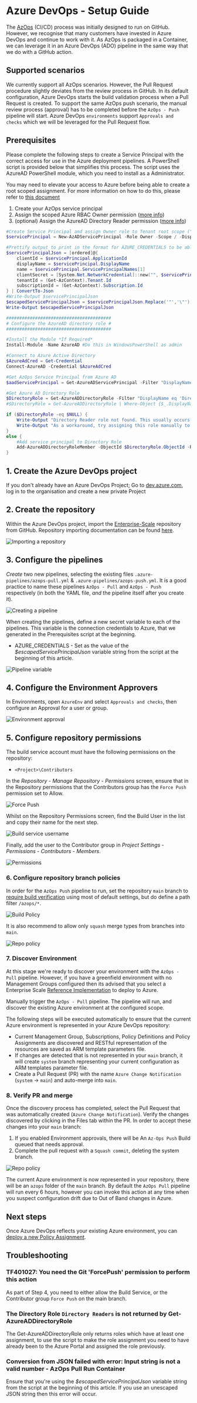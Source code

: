 # Azure DevOps - Setup Guide

The [AzOps](https://github.com/Azure/AzOps/) (CI/CD) process was initially designed to run on GitHub. However, we recognise that many customers have invested in Azure DevOps and continue to work with it. As AzOps is packaged in a Container, we can leverage it in an Azure DevOps (ADO) pipeline in the same way that we do with a GitHub action.

## Supported scenarios

We currently support all AzOps scenarios. However, the Pull Request procedure slightly deviates from the review process in GitHub.
In its default configuration, Azure DevOps starts the build validation process when a Pull Request is created. To support the same AzOps push scenario, the manual review process (approval) has to be completed before the `AzOps - Push` pipeline will start.
Azure DevOps `environments` support `Approvals and checks` which we will be leveraged for the Pull Request flow.

## Prerequisites

Please complete the following steps to create a Service Principal with the correct access for use in the Azure deployment pipelines. A PowerShell script is provided below that simplifies this process. The script uses the AzureAD PowerShell module, which you need to install as a Administrator.

You may need to elevate your access to Azure before being able to create a root scoped assignment. For more information on how to do this, please refer to [this document](../EnterpriseScale-Setup-azure.md)

1. Create your AzOps service principal
1. Assign the scoped Azure RBAC Owner permission ([more info](../EnterpriseScale-Setup-azure.md))
1. (optional) Assign the AzureAD Directory Reader permission ([more info](../EnterpriseScale-Setup-aad-permissions.md))

```powershell
#Create Service Principal and assign Owner role to Tenant root scope ("/")
$servicePrincipal = New-AzADServicePrincipal -Role Owner -Scope / -DisplayName AzOps

#Prettify output to print in the format for AZURE_CREDENTIALS to be able to copy in next step.
$servicePrincipalJson = [ordered]@{
    clientId = $servicePrincipal.ApplicationId
    displayName = $servicePrincipal.DisplayName
    name = $servicePrincipal.ServicePrincipalNames[1]
    clientSecret = [System.Net.NetworkCredential]::new("", $servicePrincipal.Secret).Password
    tenantId = (Get-AzContext).Tenant.Id
    subscriptionId = (Get-AzContext).Subscription.Id
} | ConvertTo-Json
#Write-Output $servicePrincipalJson
$escapedServicePrincipalJson = $servicePrincipalJson.Replace('"','\"')
Write-Output $escapedServicePrincipalJson

########################################
# Configure the AzureAD directory role #
########################################

#Install the Module *If Required*
Install-Module -Name AzureAD #Do this in WindowsPowerShell as admin

#Connect to Azure Active Directory
$AzureAdCred = Get-Credential
Connect-AzureAD -Credential $AzureAdCred

#Get AzOps Service Principal from Azure AD
$aadServicePrincipal = Get-AzureADServicePrincipal -Filter "DisplayName eq 'AzOps'"

#Get Azure AD Directory Role
$DirectoryRole = Get-AzureADDirectoryRole -Filter "DisplayName eq 'Directory Readers'"
#$DirectoryRole = Get-AzureADDirectoryRole | Where-Object {$_.DisplayName -eq "Directory Readers"} #If the line above doesn't work with the Filter param, then do this.

if ($DirectoryRole -eq $NULL) {
    Write-Output "Directory Reader role not found. This usually occurs when the role has not yet been used in your directory"
    Write-Output "As a workaround, try assigning this role manually to the AzOps App in the Azure portal"
}
else {
    #Add service principal to Directory Role
    Add-AzureADDirectoryRoleMember -ObjectId $DirectoryRole.ObjectId -RefObjectId $aadServicePrincipal.ObjectId
}

```

## 1. Create the Azure DevOps project

If you don't already have an Azure DevOps Project;
Go to [dev.azure.com](https://dev.azure.com), log in to the organisation and create a new private Project

## 2. Create the repository

Within the Azure DevOps project, import the [Enterprise-Scale](https://github.com/Azure/Enterprise-Scale) repository from GitHub. Repository importing documentation can be found [here](https://docs.microsoft.com/azure/devops/repos/git/import-git-repository).

![Importing a repository](../media/ado-import-repo.png)

## 3. Configure the pipelines

*Create* two new pipelines, selecting the existing files `.azure-pipelines/azops-pull.yml` & `.azure-pipelines/azops-push.yml`.
It is a good practice to name these pipelines `AzOps - Pull` and `AzOps - Push` respectively (in both the YAML file, *and* the pipeline itself after you create it).

![Creating a pipeline](../media/ado-pipeline-create.png)

When creating the pipelines, define a new secret variable to each of the pipelines.
This variable is the connection credentials to Azure, that we generated in the Prerequisites script at the beginning.

* AZURE_CREDENTIALS - Set as the value of the *$escapedServicePrincipalJson* variable string from the script at the beginning of this article.

![Pipeline variable](../media/ado-pipeline-variable.png)

## 4. Configure the Environment Approvers

In Environments, open `AzureEnv` and select `Approvals and checks`, then configure an Approval for a user or group.

![Environment approval](../media/ado-env-approval.png)

## 5. Configure repository permissions

The build service account must have the following permissions on the repository:

* `<Project>\Contributors`

In the *Repository* - *Manage Repository* - *Permissions* screen, ensure that in the Repository permissions that the Contributors group has the `Force Push` permission set to Allow.  

![Force Push](../media/ado-repo-forcepush.png)

Whilst on the Repository Permissions screen, find the Build User in the list and copy their name for the next step.

![Build service username](../media/ado-repo-buildservice.png)

Finally, add the user to the Contributor group in *Project Settings* - *Permissions* - *Contributors* - *Members*.

![Permissions](../media/ado-permissions-group.png)

### 6. Configure repository branch policies

In order for the `AzOps Push` pipeline to run, set the repository `main` branch to [require build verification](https://docs.microsoft.com/en-us/azure/devops/repos/git/branch-policies) using most of default settings, but do define a path filter `/azops/*`.

![Build Policy](../media/ado-add-build-policy.png)

It is also recommend to allow only `squash` merge types from branches into `main`.

![Repo policy](../media/ado-repo-policy.png)

### 7. Discover Environment

At this stage we're ready to discover your environment with the `AzOps - Pull` pipeline.  However, if you have a greenfield environment with no Management Groups configured then its advised that you select a Enterprise Scale [Reference Implementation](https://github.com/Azure/Enterprise-Scale/blob/main/docs/EnterpriseScale-Deploy-reference-implentations.md) to deploy to Azure.

Manually trigger the `AzOps - Pull` pipeline. The pipeline will run, and discover the existing Azure environment at the configured scope.

The following steps will be executed automatically to ensure that the current Azure environment is represented in your Azure DevOps repository:

* Current Management Group, Subscriptions, Policy Definitions and Policy Assignments are discovered and RESTful representation of the resources are saved as ARM template parameters file.
* If changes are detected that is not represented in your `main` branch, it will create `system` branch representing your current configuration as ARM templates parameter file.
* Create a Pull Request (PR) with the name `Azure Change Notification` (`system`  -> `main`) and auto-merge into `main`.

### 8. Verify PR and merge

Once the discovery process has completed, select the Pull Request that was automatically created (`Azure Change Notification`). Verify the changes discovered by clicking in the Files tab within the PR. In order to accept these changes into your `main` branch:

1. If you enabled Environment approvals, there will be An `Az-Ops Push` Build queued that needs approval.
1. Complete the pull request with a `Squash commit`, deleting the system branch.

![Repo policy](../media/ado-complete-pr.png)

The current Azure environment is now represented in your repository, there will be an `azops` folder of the `main` branch. By default the `AzOps Pull` pipeline will run every 6 hours, however you can invoke this action at any time when you suspect configuration drift due to Out of Band changes in Azure.

## Next steps

Once Azure DevOps reflects your existing Azure environment, you can [deploy a new Policy Assignment](./deploy-new-policy-assignment.md).

## Troubleshooting

### TF401027: You need the Git 'ForcePush' permission to perform this action

As part of Step 4, you need to either allow the Build Service, or the Contributor group `Force Push` on the main branch.

### The Directory Role `Directory Readers` is not returned by Get-AzureADDirectoryRole

The Get-AzureADDirectoryRole only returns roles which have at least one assignment, to use the script to make the role assignment you need to have already been to the Azure Portal and assigned the role previously.

### Conversion from JSON failed with error: Input string is not a valid number - AzOps Pull Run Container

Ensure that you're using the *$escapedServicePrincipalJson* variable string from the script at the beginning of this article. If you use an unescaped JSON string then this error will occur.
